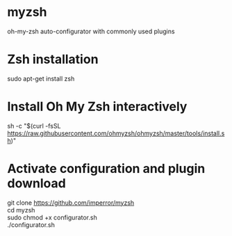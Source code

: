 # myzsh
oh-my-zsh auto-configurator with commonly used plugins

# Zsh installation
sudo apt-get install zsh
# Install Oh My Zsh interactively 
sh -c "$(curl -fsSL https://raw.githubusercontent.com/ohmyzsh/ohmyzsh/master/tools/install.sh)"<br>
# Activate configuration and plugin download
git clone https://github.com/imperror/myzsh<br>
cd myzsh<br>
sudo chmod +x configurator.sh<br>
./configurator.sh<br>
